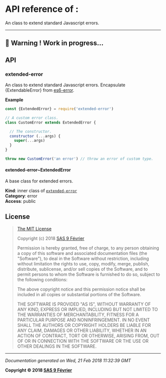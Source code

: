 # API reference of :

An class to extend standard Javascript errors.

---
&#x1F34E; **__Warning !__ Work in progress...**
---
## API

<a name="module_extended-error"></a>

### extended-error
An class to extend standard Javascript errors. Encapsulate {ExtendableError} from [es6-error]().

**Example**  
```js
const {ExtendedError} = require('extended-error')

// A custom error class.
class CustomError extends ExtendedError {

  // The constructor.
  constructor (...args) {
    super(...args)
  }
}

throw new CustomError('an error') // throw an error of custom type.
```
<a name="module_extended-error..ExtendedError"></a>

#### extended-error~ExtendedError
A base class for extended errors.

**Kind**: inner class of [<code>extended-error</code>](#module_extended-error)  
**Category**: error  
**Access**: public  
## <a name="license"> License

>
> [The MIT License](https://opensource.org/licenses/MIT)
>
> Copyright (c) 2018 [SAS 9 Février](https://9fevrier.com/)
>
> Permission is hereby granted, free of charge, to any person obtaining a copy
> of this software and associated documentation files (the "Software"), to deal
> in the Software without restriction, including without limitation the rights
> to use, copy, modify, merge, publish, distribute, sublicense, and/or sell
> copies of the Software, and to permit persons to whom the Software is
> furnished to do so, subject to the following conditions:
>
> The above copyright notice and this permission notice shall be included in all
> copies or substantial portions of the Software.
>
> THE SOFTWARE IS PROVIDED "AS IS", WITHOUT WARRANTY OF ANY KIND, EXPRESS OR
> IMPLIED, INCLUDING BUT NOT LIMITED TO THE WARRANTIES OF MERCHANTABILITY,
> FITNESS FOR A PARTICULAR PURPOSE AND NONINFRINGEMENT. IN NO EVENT SHALL THE
>AUTHORS OR COPYRIGHT HOLDERS BE LIABLE FOR ANY CLAIM, DAMAGES OR OTHER
> LIABILITY, WHETHER IN AN ACTION OF CONTRACT, TORT OR OTHERWISE, ARISING FROM,
> OUT OF OR IN CONNECTION WITH THE SOFTWARE OR THE USE OR OTHER DEALINGS IN THE
> SOFTWARE.
>

***

_Documentation generated on Wed, 21 Feb 2018 11:32:39 GMT_

**Copyright &copy; 2018 [SAS 9 Février](https://9fevrier.com/)**
